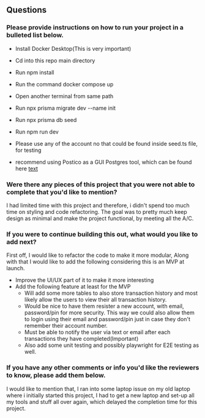 ## Questions

### Please provide instructions on how to run your project in a bulleted list below.

- Install Docker Desktop(This is very important)
- Cd into this repo main directory
- Run npm install
- Run the command docker compose up
- Open another terminal from same path
- Run npx prisma migrate dev --name init
- Run npx prisma db seed
- Run npm run dev
- Please use any of the account no that could be found inside seed.ts file, for testing

- recommend using Postico as a GUI Postgres tool, which can be found here [text](https://eggerapps.at/postico2/)

### Were there any pieces of this project that you were not able to complete that you'd like to mention?

I had limited time with this project and therefore, i didn't spend too much time on styling and code refactoring. The goal was to pretty much keep design as minimal and make the project functional, by meeting all the A/C.

### If you were to continue building this out, what would you like to add next?

First off, I would like to refactor the code to make it more modular, Along with that I would like to add the following considering this is an MVP at launch.

- Improve the UI/UX part of it to make it more interesting
- Add the following feature at least for the MVP
  - Will add some more tables to also store transaction history and most likely allow the users to view their all transaction history.
  - Would be nice to have them resister a new account, with email, password/pin for more security. This way we could also allow them to login using their email and password/pin just in case they don't remember their account number.
  - Must be able to notify the user via text or email after each transactions they have completed(Important)
  - Also add some unit testing and possibly playwright for E2E testing as well.

### If you have any other comments or info you'd like the reviewers to know, please add them below.

I would like to mention that, I ran into some laptop issue on my old laptop where i initially started this project, I had to get a new laptop and set-up all my tools and stuff all over again, which delayed the completion time for this project.
